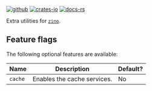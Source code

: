 [![github]](https://github.com/zino-rs/zino)
[![crates-io]](https://crates.io/crates/zino-extra)
[![docs-rs]](https://docs.rs/zino-extra)

[github]: https://img.shields.io/badge/github-8da0cb?labelColor=555555&logo=github
[crates-io]: https://img.shields.io/badge/crates.io-fc8d62?labelColor=555555&logo=rust
[docs-rs]: https://img.shields.io/badge/docs.rs-66c2a5?labelColor=555555&logo=docs.rs

Extra utilities for [`zino`].

## Feature flags

The following optional features are available:

| Name                | Description                                            | Default? |
|---------------------|--------------------------------------------------------|----------|
| `cache`             | Enables the cache services.                            | No       |

[`zino`]: https://github.com/zino-rs/zino
